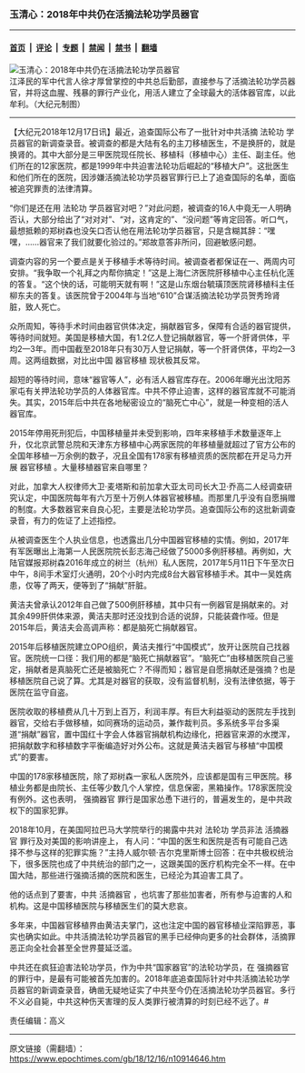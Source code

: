 ### 玉清心：2018年中共仍在活摘法轮功学员器官

---

#### [首页](../../../..?n10914646) &nbsp;|&nbsp; [评论](../../../../../epoch-comment?n10914646) &nbsp;|&nbsp; [专题](../../../../../epoch-special?n10914646) &nbsp;|&nbsp; [禁闻](../../../../../epoch-news?n10914646) &nbsp;|&nbsp; [禁书](../../../../../books?n10914646) &nbsp;|&nbsp; [翻墙](https://github.com/gfw-breaker/nogfw/blob/master/README.md?n10914646)


<div><img alt="玉清心：2018年中共仍在活摘法轮功学员器官" class="attachment-djy_600_400 size-djy_600_400 wp-post-image" src="https://i.epochtimes.com/assets/uploads/2018/12/1407161458302639-600x400.jpg"/>
<div class="caption">
 江泽民的军中代言人徐才厚曾掌控的中共总后勤部，直接参与了活摘法轮功学员器官，并将这血腥、残暴的罪行产业化，用活人建立了全球最大的活体器官库，以此牟利。（大纪元制图）
</div></div><hr/><div class="post_content" id="artbody" itemprop="articleBody">
 <!-- article content begin -->
 <p>
  【大纪元2018年12月17日讯】最近，追查国际公布了一批针对中共活摘
  <ok href="https://www.epochtimes.com/gb/tag/%E6%B3%95%E8%BD%AE%E5%8A%9F.html">
   法轮功
  </ok>
  学员器官的新调查录音。被调查的都是大陆有名的主刀移植医生，不是换肝的，就是换肾的。其中大部分是三甲医院现任院长、移植科（移植中心）主任、副主任。他们所在的12家医院，都是1999年中共迫害法轮功后崛起的“移植大户”。这批医生和他们所在的医院，因涉嫌活摘法轮功学员器官罪行已上了追查国际的名单，面临被追究罪责的法律清算。
 </p>
 <p>
  “你们是还在用
  <ok href="https://www.epochtimes.com/gb/tag/%E6%B3%95%E8%BD%AE%E5%8A%9F.html">
   法轮功
  </ok>
  学员器官对吧？”对此问题，被调查的16人中竟无一人明确否认，大部分给出了“对对对”、“对，这肯定的”、“没问题”等肯定回答。听口气，最想抵赖的郑树森也没矢口否认他在用法轮功学员器官，只是含糊其辞：“嘿嘿，……器官来了我们就要化验过的。”郑故意答非所问，回避敏感问题。
 </p>
 <p>
  调查内容的另一个要点是关于移植手术等待时间。被调查者都保证在一、两周内可安排。“我争取一个礼拜之内帮你搞定！”这是上海仁济医院肝移植中心主任杭化莲的答复。“这个快的话，可能明天就有啊！”这是山东烟台毓璜顶医院肾移植科主任柳东夫的答复。该医院曾于2004年与当地“610”合谋活摘法轮功学员贺秀玲肾脏，致人死亡。
 </p>
 <p>
  众所周知，等待手术时间由器官供体决定，捐献器官多，保障有合适的器官提供，等待时间就短。美国是移植大国，有1.2亿人登记捐献器官，等一个肝肾供体，平均2—3年。而中国截至2018年只有30万人登记捐献，等一个肝肾供体，平均2—3周。这两组数据，对比出中国
  <ok href="https://www.epochtimes.com/gb/tag/%E5%99%A8%E5%AE%98%E7%A7%BB%E6%A4%8D.html">
   器官移植
  </ok>
  现状极其反常。
 </p>
 <p>
  超短的等待时间，意味“器官等人”，必有活人器官库存在。2006年曝光出沈阳苏家屯有关押法轮功学员的人体器官库。中共不停止迫害，这样的器官库就不可能消失。其实，2015年后中共在各地秘密设立的“脑死亡中心”，就是一种变相的活人器官库。
 </p>
 <p>
  2015年停用死刑犯后，中国移植量并未受到影响，四年来移植手术数量逐年上升，仅北京武警总院和天津东方移植中心两家医院的年移植量就超过了官方公布的全国年移植一万余例的数子，况且全国有178家有移植资质的医院都在开足马力开展
  <ok href="https://www.epochtimes.com/gb/tag/%E5%99%A8%E5%AE%98%E7%A7%BB%E6%A4%8D.html">
   器官移植
  </ok>
  。大量移植器官来自哪里？
 </p>
 <p>
  对此，加拿大人权律师大卫‧麦塔斯和前加拿大亚太司司长大卫‧乔高二人经调查研究认定，中国医院每年有六万至十万例人体器官被移植。而那里几乎没有自愿捐赠的制度。大多数器官来自良心犯，主要是法轮功学员。追查国际公布的这批新调查录音，有力的佐证了上述指控。
 </p>
 <p>
  从被调查医生个人执业信息，也透露出几分中国器官移植的实情。例如，2017年有军医曝出上海第一人民医院院长彭志海己经做了5000多例肝移植。再例如，大陆官媒报郑树森2016年成立的树兰（杭州）私人医院，2017年5月11日下午至次日中午，8间手术室灯火通明，20个小时内完成8台大器官移植手术。其中一吴姓病患，仅等了两天，便等到了“捐献”肝脏。
 </p>
 <p>
  黄洁夫曾承认2012年自己做了500例肝移植，其中只有一例器官是捐献来的。对其余499肝供体来源，黄洁夫那时还没找到合适的说辞，只能装聋作哑。但是2015年后，黄洁夫会高调声称：都是脑死亡捐献器官。
 </p>
 <p>
  2015年后移植医院建立OPO组织，黄洁夫推行“中国模式”，放开让医院自己找器官。医院统一口径：我们用的都是“脑死亡捐献器官”。“脑死亡”由移植医院自己鉴定，捐献者是真脑死亡还是被脑死亡？不得而知；器官是自愿捐献还是强摘？也是移植医院自己说了算。尤其是对器官的获取，没有监督机制，没有法律依据，等于医院在监守自盗。
 </p>
 <p>
  医院收取的移植费从几十万到上百万，利润丰厚。有巨大利益驱动的医院左手找到器官，交给右手做移植，如同赛场的运动员，兼作裁判员。多系统多平台多渠道“捐献”器官，置中国红十字会人体器官捐献机构边缘化，把器官来源的水搅浑，把捐献数字和移植数字平衡编造好对外公布。这就是黄洁夫器官与移植“中国模式”的要害。
 </p>
 <p>
  中国的178家移植医院，除了郑树森一家私人医院外，应该都是国有三甲医院。移植业务都是由院长、主任等少数几个人掌控，信息保密，黑箱操作。178家医院没有例外。这也表明，
  <ok href="https://www.epochtimes.com/gb/tag/%E5%BC%BA%E6%91%98%E5%99%A8%E5%AE%98.html">
   强摘器官
  </ok>
  罪行是国家怂恿下进行的，普遍发生的，是中共政权下的国家犯罪。
 </p>
 <p>
  2018年10月，在美国阿拉巴马大学院举行的揭露中共对
  <ok href="http://www.minghui.org/mh/glossary.html#1">
   法轮功
  </ok>
  学员非法
  <ok href="https://www.epochtimes.com/gb/tag/%E6%B4%BB%E6%91%98%E5%99%A8%E5%AE%98.html">
   活摘器官
  </ok>
  罪行及对美国的影响讲座上， 有人问：“中国的医生和医院是否有可能自己选择不参与这样的犯罪实施？”主持人威尔顿‧吉尔克里斯博士回答：在中共极权统治下，很多医院也成了中共统治的部门之一，这跟美国的医疗机构完全不一样。在中国大陆，那些进行强摘活摘的医院和医生，已经沦为其迫害工具了。
 </p>
 <p>
  他的话点到了要害，中共
  <ok href="https://www.epochtimes.com/gb/tag/%E6%B4%BB%E6%91%98%E5%99%A8%E5%AE%98.html">
   活摘器官
  </ok>
  ，也坑害了那些加害者，所有参与迫害的人和机构。这是中国移植医院与移植医生们的莫大悲哀。
 </p>
 <p>
  多年来，中国器官移植界由黄洁夫掌门，这也注定中国的器官移植业深陷罪恶，事实也确实如此。中共活摘法轮功学员器官的黑手已经伸向更多的社会群体，活摘罪恶正向全社会甚至全世界蔓延泛滥。
 </p>
 <p>
  中共还在疯狂迫害法轮功学员，作为中共“国家器官”的法轮功学员，在
  <ok href="https://www.epochtimes.com/gb/tag/%E5%BC%BA%E6%91%98%E5%99%A8%E5%AE%98.html">
   强摘器官
  </ok>
  的罪行中，是最有可能被首先加害的。2018年底追查国际针对中共活摘法轮功学员器官的新调查录音，确凿无疑地证实了中共至今仍在活摘法轮功学员器官。多行不义必自毙，中共这种伤天害理的反人类罪行被清算的时刻已经不远了。#
 </p>
 <p>
  责任编辑：高义
 </p>
 <!-- article content end -->
 <div id="below_article_ad">
 </div>
</div>


---

原文链接（需翻墙）：https://www.epochtimes.com/gb/18/12/16/n10914646.htm